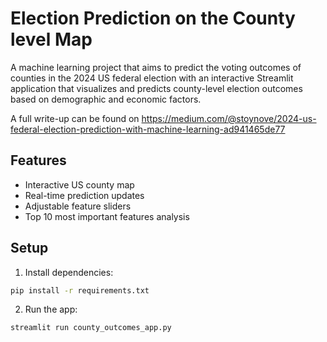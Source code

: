 # Election Prediction on the County level Map

A machine learning project that aims to predict the voting outcomes of counties in the 2024 US federal election with an interactive Streamlit application that visualizes and predicts county-level election outcomes based on demographic and economic factors.

A full write-up can be found on https://medium.com/@stoynove/2024-us-federal-election-prediction-with-machine-learning-ad941465de77 

## Features
- Interactive US county map
- Real-time prediction updates
- Adjustable feature sliders
- Top 10 most important features analysis

## Setup
1. Install dependencies:
```bash
pip install -r requirements.txt
```

2. Run the app:
```bash
streamlit run county_outcomes_app.py
```
